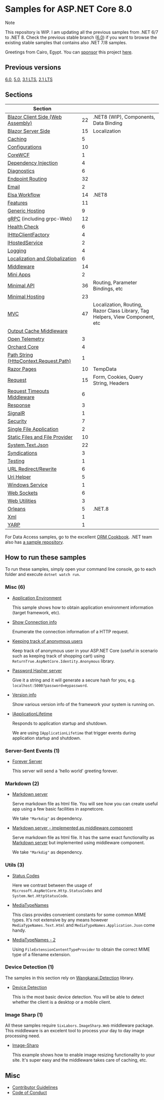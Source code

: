 # Samples for ASP.NET Core 8.0 

> [!NOTE]
> This repository is WIP. I am updating all the previous samples from .NET 6/7 to .NET 8. Check the previous stable branch ([6.0](https://github.com/dodyg/practical-aspnetcore/tree/net6.0/)) if you want to browse the existing stable samples that contains also .NET 7/8 samples.

Greetings from Cairo, Egypt. You can [sponsor](https://github.com/sponsors/dodyg) this project [here](https://github.com/sponsors/dodyg). 

## Previous versions

[6.0](https://github.com/dodyg/practical-aspnetcore/tree/net6.0/), [5.0](https://github.com/dodyg/practical-aspnetcore/tree/net5.0/), [3.1 LTS](https://github.com/dodyg/practical-aspnetcore/tree/3.1-LTS/), [2.1 LTS](https://github.com/dodyg/practical-aspnetcore/tree/2.1-LTS)

## Sections

| Section                                                              |     |                                                                              |
| -------------------------------------------------------------------- | --- | ---------------------------------------------------------------------------- |
| [Blazor Client Side (Web Assembly)](/projects/blazor-wasm) | 22  | .NET8 (WIP), Components, Data Binding                                        |
| [Blazor Server Side](/projects/blazor-ss)                            | 15  | Localization                                                                 |
| [Caching](/projects/caching)                                         | 5   |                                                                              |
| [Configurations](/projects/configurations)                           | 10  |                                                                              |
| [CoreWCF](/projects/corewcf)                                         | 1   |                                                                              |
| [Dependency Injection](/projects/dependency-injection/)              | 4   |                                                                              |
| [Diagnostics](/projects/diagnostics)                                 | 6   |                                                                              |
| [Endpoint Routing](/projects/endpoint-routing)                       | 32  |                                                                              |
| [Email](/projects/mailkit)                                           | 2   |                                                                              |
| [Elsa Workflow](/projects/elsa)                                      | 14  | .NET8                                                                        |
| [Features](/projects/features)                                       | 11  |                                                                              |
| [Generic Hosting](/projects/generic-host)                            | 9   |                                                                              |
| [gRPC](/projects/grpc) (including grpc-Web)                          | 12  |                                                                              |
| [Health Check](/projects/health-check)                               | 6   |                                                                              |
| [IHttpClientFactory](/projects/httpclientfactory)                    | 4   |                                                                              |
| [IHostedService](/projects/ihosted-service)                          | 2   |                                                                              |
| [Logging](/projects/logging)                                         | 4   |                                                                              |
| [Localization and Globalization](/projects/localization)             | 6   |                                                                              |
| [Middleware](/projects/middleware)                                   | 14  |                                                                              |
| [Mini Apps](/projects/mini)                                          | 2   |                                                                              |
| [Minimal API](/projects/minimal-api)                                 | 36  | Routing, Parameter Bindings, etc                                             |
| [Minimal Hosting](/projects/minimal-hosting)                         | 23  |                                                                              |
| [MVC](/projects/mvc)                                                 | 47  | Localization, Routing, Razor Class Library, Tag Helpers, View Component, etc |
| [Output Cache Middleware](/projets/output-cache-middleware)          |     |                                                                              |
| [Open Telemetry](/projects/open-telemetry/)                          | 3   |                                                                              |
| [Orchard Core](/projects/orchard-core)                               | 4   |                                                                              |
| [Path String (HttpContext.Request.Path)](/projects/path-string)      | 1   |                                                                              |
| [Razor Pages](/projects/razor-pages)                                 | 10  | TempData                                                                     |
| [Request](/projects/request)                                         | 15  | Form, Cookies, Query String, Headers                                         |
| [Request Timeouts Middleware](/projets/request-timeouts-middleware)  | 6   |                                                                              |
| [Response](/projects/response)                                       | 3   |                                                                              |
| [SignalR](/projects/signalr)                                         | 1   |                                                                              |
| [Security](/projects/security)                                       | 7   |                                                                              |
| [Single File Application](/projects/sfa)                             | 2   |                                                                              |
| [Static Files and File Provider](/projects/file-provider)            | 10  |                                                                              |
| [System.Text.Json](/projects/json)                                   | 22  |                                                                              |
| [Syndications](/projects/syndications)                               | 3   |                                                                              |
| [Testing](/projects/testing)                                         | 1   |                                                                              |
| [URL Redirect/Rewrite](/projects/rewrite)                            | 6   |                                                                              |
| [Uri Helper](/projects/uri-helper)                                   | 5   |                                                                              |
| [Windows Service](/projects/windows-service)                         | 1   |                                                                              |
| [Web Sockets](/projects/web-sockets)                                 | 6   |                                                                              |
| [Web Utilities](/projects/web-utilities)                             | 3   |                                                                              |
| [Orleans](/projects/orleans)                                         | 5   | .NET.8                                                                       |
| [Xml](/projects/xml)                                                 | 1   |                                                                              |
| [YARP](/projects/yarp)                                               | 1   |                                                                              |

For Data Access samples, go to the excellent [ORM Cookbook](https://github.com/Grauenwolf/DotNet-ORM-Cookbook). .NET team also has [a sample repository](https://github.com/dotnet/samples).

## How to run these samples

To run these samples, simply open your command line console, go to each folder and execute `dotnet watch run`.

### Misc (6)

-   [Application Environment](/projects/application-environment)

    This sample shows how to obtain application environment information (target framework, etc).

-   [Show Connection info](/projects/connection-info)

    Enumerate the connection information of a HTTP request.

-   [Keeping track of anonymous users](/projects/anonymous-id)

    Keep track of anonymous user in your ASP.NET Core (useful in scenario such as keeping track of shopping cart) using `ReturnTrue.AspNetCore.Identity.Anonymous` library.

-   [Password Hasher server](/projects/password-hasher)

    Give it a string and it will generate a secure hash for you, e.g. `localhost:5000?password=mypassword`.

-   [Version info](/projects/version)

    Show various version info of the framework your system is running on.

-   [IApplicationLifetime](/projects/i-application-lifetime)

    Responds to application startup and shutdown.

    We are using `IApplicationLifetime` that trigger events during application startup and shutdown.

### Server-Sent Events (1)

-   [Forever Server](/projects/sse)

    This server will send a 'hello world' greeting forever.

### Markdown (2)

-   [Markdown server](/projects/markdown-server)

    Serve markdown file as html file. You will see how you can create useful app using a few basic facilities in aspnetcore.

    We take `"Markdig"` as dependency.

-   [Markdown server - implemented as middleware component](/projects/markdown-server-middleware)

    Serve markdown file as html file. It has the same exact functionality as [Markdown server](/projects/markdown-server) but implemented using middleware component.

    We take `"Markdig"` as dependency.

### Utils (3)

-   [Status Codes](/projects/utils/http-status-codes)

    Here we contrast between the usage of `Microsoft.AspNetCore.Http.StatusCodes` and `System.Net.HttpStatusCode`.

-   [MediaTypeNames](/projects/utils/media-type-names)

    This class provides convenient constants for some common MIME types. It's not extensive by any means however `MediaTypeNames.Text.Html` and `MediaTypeNames.Application.Json` come handy.

-   [MediaTypeNames - 2](/projects/utils/media-type-names-2)

    Using `FileExtensionContentTypeProvider` to obtain the correct MIME type of a filename extension.

### Device Detection (1)

The samples in this section rely on [Wangkanai.Detection](https://github.com/wangkanai/Detection) library.

-   [Device Detection](/projects/device-detection)

    This is the most basic device detection. You will be able to detect whether the client is a desktop or a mobile client.

### Image Sharp (1)

All these samples require `SixLabors.ImageSharp.Web` middleware package. This middleware is an excelent tool to process your day to day image processing need.

-   [Image-Sharp](/projects/image-sharp)

    This example shows how to enable image resizing functionality to your site. It's super easy and the middleware takes care of caching, etc.

## Misc

-   [Contributor Guidelines](https://github.com/dodyg/practical-aspnetcore/blob/master/CONTRIBUTING.md)
-   [Code of Conduct](https://github.com/dodyg/practical-aspnetcore/blob/master/CODE_OF_CONDUCT.md)

